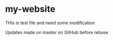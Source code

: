 # my-website
THis is test file and need some modification

Updates made on master on GitHub before rebase


